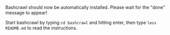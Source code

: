 Bashcrawl should now be automatically installed. Please wait for the "done" message to appear!

Start bashcrawl by typing `cd bashcrawl` and hitting enter, then type `less README.md` to read the instructions.

